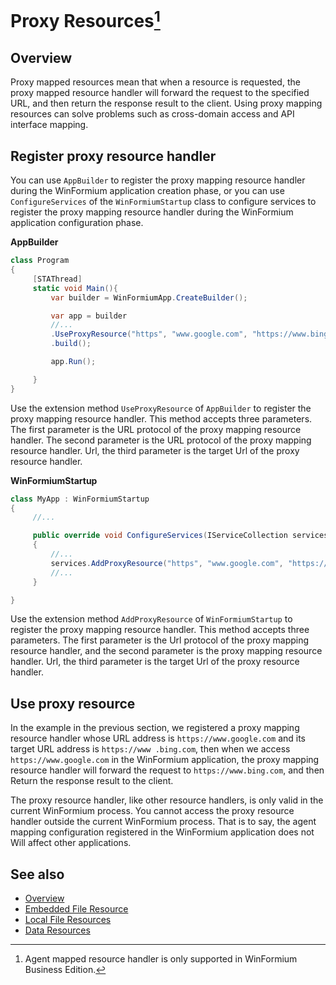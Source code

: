# Proxy Resources[^1]

[^1]: Agent mapped resource handler is only supported in WinFormium Business Edition.

## Overview

Proxy mapped resources mean that when a resource is requested, the proxy mapped resource handler will forward the request to the specified URL, and then return the response result to the client. Using proxy mapping resources can solve problems such as cross-domain access and API interface mapping.

## Register proxy resource handler

You can use `AppBuilder` to register the proxy mapping resource handler during the WinFormium application creation phase, or you can use `ConfigureServices` of the `WinFormiumStartup` class to configure services to register the proxy mapping resource handler during the WinFormium application configuration phase.

**AppBuilder**

```csharp
class Program
{
     [STAThread]
     static void Main(){
         var builder = WinFormiumApp.CreateBuilder();

         var app = builder
         //...
         .UseProxyResource("https", "www.google.com", "https://www.bing.com")
         .build();

         app.Run();

     }
}
```

Use the extension method `UseProxyResource` of `AppBuilder` to register the proxy mapping resource handler. This method accepts three parameters. The first parameter is the URL protocol of the proxy mapping resource handler. The second parameter is the URL protocol of the proxy mapping resource handler. Url, the third parameter is the target Url of the proxy resource handler.

**WinFormiumStartup**

```csharp
class MyApp : WinFormiumStartup
{
     //...

     public override void ConfigureServices(IServiceCollection services)
     {
         //...
         services.AddProxyResource("https", "www.google.com", "https://www.bing.com");
         //...
     }

}
```

Use the extension method `AddProxyResource` of `WinFormiumStartup` to register the proxy mapping resource handler. This method accepts three parameters. The first parameter is the Url protocol of the proxy mapping resource handler, and the second parameter is the proxy mapping resource handler. Url, the third parameter is the target Url of the proxy resource handler.

## Use proxy resource

In the example in the previous section, we registered a proxy mapping resource handler whose URL address is `https://www.google.com` and its target URL address is `https://www .bing.com`, then when we access `https://www.google.com` in the WinFormium application, the proxy mapping resource handler will forward the request to `https://www.bing.com`, and then Return the response result to the client.

The proxy resource handler, like other resource handlers, is only valid in the current WinFormium process. You cannot access the proxy resource handler outside the current WinFormium process. That is to say, the agent mapping configuration registered in the WinFormium application does not Will affect other applications.

## See also

- [Overview](./overview.md)
- [Embedded File Resource](./Embedded-Resources.md)
- [Local File Resources](./File-Resources.md)
- [Data Resources](./Data-Resources.md)
